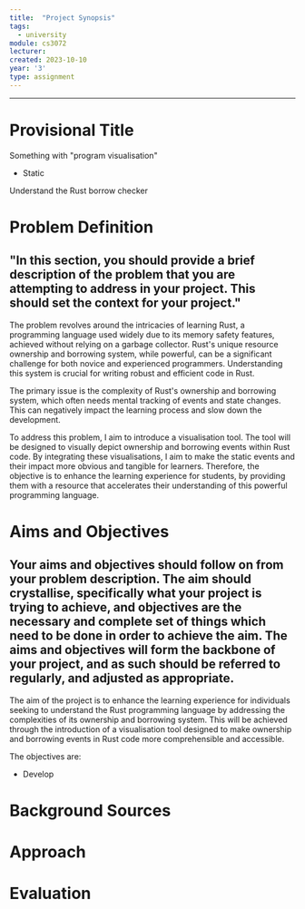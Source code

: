 ```yaml
---
title:  "Project Synopsis"
tags:
  - university
module: cs3072
lecturer:
created: 2023-10-10
year: '3'
type: assignment
---
```

---
# Provisional Title

Something with "program visualisation"

- Static

Understand the Rust borrow checker

# Problem Definition
## "In this section, you should provide a brief description of the problem that you are attempting to address in your project. This should set the context for your project."

The problem revolves around the intricacies of learning Rust, a programming language used widely due to its memory safety features, achieved without relying on a garbage collector. Rust's unique resource ownership and borrowing system, while powerful, can be a significant challenge for both novice and experienced programmers. Understanding this system is crucial for writing robust and efficient code in Rust.

The primary issue is the complexity of Rust's ownership and borrowing system, which often needs mental tracking of events and state changes. This can negatively impact the learning process and slow down the development.

To address this problem, I aim to introduce a visualisation tool. The tool will be designed to visually depict ownership and borrowing events within Rust code. By integrating these visualisations, I aim to make the static events and their impact more obvious and tangible for learners. Therefore, the objective is to enhance the learning experience for students, by providing them with a resource that accelerates their understanding of this powerful programming language.

# Aims and Objectives
## Your aims and objectives should follow on from your problem description. The aim should crystallise, specifically what your project is trying to achieve, and objectives are the necessary and complete set of things which need to be done in order to achieve the aim. The aims and objectives will form the backbone of your project, and as such should be referred to regularly, and adjusted as appropriate.

The aim of the project is to enhance the learning experience for individuals seeking to understand the Rust programming language by addressing the complexities of its ownership and borrowing system. This will be achieved through the introduction of a visualisation tool designed to make ownership and borrowing events in Rust code more comprehensible and accessible.

The objectives are:
- Develop 

# Background Sources

# Approach

# Evaluation